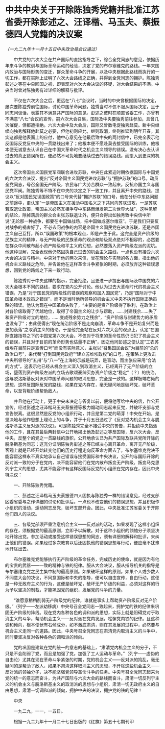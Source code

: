 # 中共中央关于开除陈独秀党籍并批准江苏省委开除彭述之、汪译楷、马玉夫、蔡振德四人党籍的决议案

*（一九二九年十一月十五日中央政治局会议通过）*

　　中共党的六次大会在共产国际的直接指导之下，综合全党同志的意见，依据历年来斗争的教训与国际革命运动的经验，决定了党的布尔塞维克的路线。一年来国内政治与国际形势的变迁，群众革命斗争的开展，以及中央根据此路线而执行的一切工作，都在实际上证明了六次大会路线之正确，并得到全党同志的拥护。陈独秀彭述之等在中央回国之初，即表现对六次大会决议的怀疑，对大会结果的不满。中央当时曾对陈独秀有过详细的解释与批评。

　　不仅在六次大会之后，更远在“八七”会议时，当时的中央曾根据国际的决定，屡次要陈独秀前往国际，讨论中国革命问题，独秀当时不仅不服从国际决定，且于同志间谈话，表露其不满意共产国际的意见。彭述之彼时在顺直省委工作，亦曾有不满意“八七”会议的宣传。嗣六次大会召集，国际及中央要独秀前往参加，且曾几次催促，但都遭拒绝。六次大会中及大会后，国际又曾数电促独秀赴莫。新中央继续向独秀解释他赴莫之必要，但他初则应允，继则取消，终则推延到明年开春。其实这都是他表面上的应付，他中心意见在他最后致中央的两封信中，已完全表示他反国际反党反中央的一贯路线出来了；他根本便不愿赴莫去接受国际的训练，他根本便无诚意去认识自己在中国大革命时代之机会主义领导的错误。没有决心去认识过去的真正错误所在，便必然不可免地要继续过去的错误路线，而堕入到更深的机会主义。

　　这次帝国主义国民党军阀联合进攻苏联，中央在此紧迫时期依据国际与中国党的六次大会决议，提出“反对帝国主义国民党进攻苏联”与“拥护苏联”的口号。动员全党同志，号召全国无产阶级，农民与广大劳苦群众一致起来，反抗帝国主义与国民党军阀。陈独秀等不特不在中央的决定之下一致工作，并且离开中央的路线，提议以“反对国民党误国政策”的口号来代替“拥护苏联”的口号，他在分析中东路问题之前途中，更认定“一是帝国主义在援助中国名义之下共同向苏联进攻，一是苏联若取退让政策，帝国主义必然互相争夺中东路而爆发第二次世界大战”，这种见解的结论，除掉落后的群众会主张苏联退让外，便只会得出如独秀致中央信中所说“无论那一种战争，都要在中国做战场，把中国做成塞尔维亚”。于是我们只要反对战争的祸害好了，不必去问战争的内容是帝国主义国民党在进攻苏联，还是帝国主义自己互打，所以“误国政策”的根本观点，即是产生于此。这完全是资产阶级的民族主义的精神，与无产阶级的民族革命的观点和阶级观点绝对不相容的，必然要在群众中间散布起小资产阶级和平主义的幻想，必然要落入资产阶级左派的泥坑。他这种见解，完全表现他仍然固执自己过去的机会主义路线，一点也没有接受六次大会的决议与精神。中央对于他的两次来信，曾在理论与实际的各方面，指出他的机会主义路线之危险，并告诉他在这样革命斗争紧张的时期，必须放弃这种错误思想，回到党的路线之下来一致行动。

　　陈独秀对于中央这样的指示，完全拒绝，且更进一步提出与国际及中国党的六次大会根本不同的路线，要求在党内公开讨论。他认为过去大革命时代的机会主义错误，乃是“对于国民党的阶级性的错误的观察和加入国民党”，乃是“国际对于中国革命根本政策之错误”，而不是当时他所领导的机会主义中央不执行国际正确策略的错误。他认为现在中国革命失败了，“主要的是资产阶级得了胜利，在政治上对各阶级取得了优越地位，取得了帝国主义的让步与帮助，……封建残余……失了和资产阶级对立的地位，……变成残余势力之残余”，“资产阶级与封建势力的矛盾也没有了”；由此便得出“现在统治阶级不是走向崩溃，革命斗争不是开始复兴而是更加衰落”之取消主义的结论。于是他完全站在反对六次大会的观点上，认定“在国际直接指导之下的中国党第六次大会，不仅对于将来的革命性质仍旧犯了机会主义的错误，并且对于目前的革命形势也估量不正确”，因之他同彭述之便认定“工农苏维埃在目前只是宣传口号”而没有实际意义，主张以“召集国民会议”为目前的“总的政治口号”，来代替“打倒国民党政府”“建立苏维埃政权”的口号。在策略上更攻击中央所领导的“五卅”与“八一”在上海的示威是玩弄，是盲动，而主张应采用“合法的方式”。这表示他已经从机会主义深入到取消主义，已经离开了无产阶级的立场，堕落到资产阶级左派的立场去歌颂豪绅买办资产阶级之“稳定”（？）的统治。这与脱洛斯基反对派对中国革命问题的取消思想，完全是一致的。这样极端右倾的思想，这样反国际反党的路线，如果在党内存在，毫无疑问地是破坏党，破坏革命，以至背叛阶级帮助敌人。

　　并且他在行动上，更于中央未决定与答复以前，便将他写给中央的信，作公开宣传，经过彭述之汪泽楷马玉夫蔡振德等极力煽动同志起来反党，并破坏支部与党宣告脱离。这很显然是反党的小组织行动，并且是第二党的萌芽！中央在开始，是坚决地与他作思想上理论上的斗争，并于十月五日通过了《反对党内机会主义与脱洛斯基主义反对派的决议》。可是陈独秀完全不接受中央的警告，并拒绝中央指派他的工作，且在其最后两封信中公开地揭出他及彭述之等反国际，反六次大会，反中央，反整个的党之一贯路线的旗帜，公开地承认已为共产国际及联共党所开除的脱洛斯基为同志；这充分证明陈独秀彭述之等已经决心离开革命，离开无产阶级，客观上就是已经开始转变他们的历史行程走向反革命方面去了。布尔塞维克党决不能容留这样永不真实地承认自己错误与接受国际和中央决议，公开的与国际开除的反对派一致的分子在党内，决不能容留他们在党内散布叛变无产阶级，叛变马克思列宁主义的思想，尤其不能容许有这样反国际反党的小组织在党内存在，因此中央特决议：

　　一、开除陈独秀党籍。

　　二、彭述之汪泽楷马玉夫蔡振德四人固执与陈独秀一样的错误意见，经过支部区委省委与之作详细的讨论和批评后，一点也不改变他们的错误思想，并且积极作小组织的活动，煽动同志反党，破坏支部开会。因此，中央批准江苏省委关于开除他们四人的决议。

　　三、各级党部须严重注意机会主义——反对派的活动，如果发现了这样小组织的存在，须根据党的最高原则，立即予以解散。对于这种小组织的领袖分子须坚决地开除出党。参加活动或接受这样错误思想的同志，须有详细的解释和批评，来纠正他们的错误。如果经过多次教育以后还固执他的错误思想与行动，便应毫不犹豫地开除出去。

　　布尔塞维克党能够执行无产阶级的革命任务，完成历史的使命，就是因为有他的宝贵的武器——一致的精神与铁的纪律。服从大会决议，服从指导机关的指导是布尔塞维克党之民主集中制的最高原则。如果破坏这样的原则，如果个人或少数人不同意大会的决议，不同意国际和中央的指导，便可以自由宣传，自由行动，这便是一种无政府主义的行为，这便是破坏党，破坏无产阶级的利益，必须对这样的行为予以坚决的制裁，才能巩固党的组织，发展党的斗争的力量。

　　“谁愿意稍稍削弱无产阶级党的纪律，谁就是事实上帮助资产阶级反对无产阶级。”（列宁——左派幼移病）中央号召全党同志一致起来，拥护党的铁的纪律来巩固无产阶级的阵线。现在党内各种各色的调和派的思想，实际上就是阻碍党对于取消主义的斗争，帮助机会主义——反对派在党内发展，松懈党内铁的纪律。且这种调和倾向，根本便伏有右倾成分，如不澈底肃清，则在其发展的过程中，必然要与机会主义走同一的道路。因此，中央号召全党同志在肃清党内取消主义的斗争中，同时要坚决反对各种各色的调和派的倾向。

　　党的巩固是建筑在党的统一的意志的基础上，“肃清党内机会主义的分子，不只是不会削弱了党，而且是加强了党，加强了工人运动与革命。”（列宁——虚伪的自由论）尤其在现在革命斗争紧张的时期，党的机会主义——反对派的捣乱，毫无疑问的是帮助了敌人，如果不肃清这样取消主义的思想，不开除这些机会主义——反对派的领袖分子，决不能坚强党领导革命斗争的任务。中央号召全党同志起来为党的统一的意志而奋斗，为共产国际与六次大会的路线而奋斗，肃清一切反列宁主义的机会主义与脱洛斯基主义的取消派的思想与小组织，肃清一切无政府主义的自由思想，肃清一切调和派的倾向，拥护中央的决议，拥护党的铁的纪律！

　　中央

　　一九二九，一一，一五日。

　　根据一九二九年十一月二十七日出版的《红旗》第五十七期刊印

